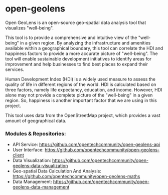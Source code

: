 # open-geolens

Open GeoLens is an open-source geo-spatial data analysis tool that visualizes "well-being".

This tool is to provide a comprehensive and intuitive view of the "well-being" in a given region. By analyzing the infrastructure and amenities available within a geographical boundary, this tool can correlate the HDI and happiness factors to provide a more accurate picture of "well-being". The tool will enable sustainable development initiatives to identify areas for improvement and help businesses to find best places to expand their services.

Human Development Index (HDI) is a widely used measure to assess the quality of life in different regions of the world. HDI is calculated based on three factors, namely life expectancy, education, and income. However, HDI alone may not provide a complete picture of the "well-being" in a given region. So, happiness is another important factor that we are using in this project.

This tool uses data from the OpenStreetMap project, which provides a vast amount of geographical data.

### Modules & Repositories:
- API Service: https://github.com/opentechcommunity/open-geolens-api
- User Interface: https://github.com/opentechcommunity/open-geolens-client
- Data Visualization: https://github.com/opentechcommunity/open-geolens-data-visualization
- Geo-spatial Data Calculation And Analysis: https://github.com/opentechcommunity/open-geolens-maths
- Data Management: https://github.com/opentechcommunity/open-geolens-data-management
